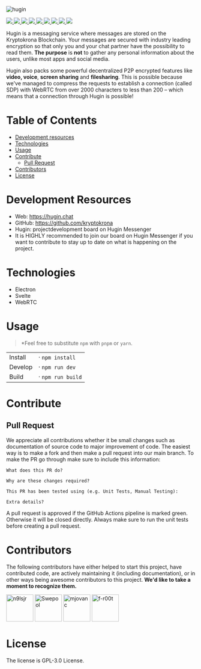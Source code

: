 ![hugin](https://user-images.githubusercontent.com/36674091/198717153-c46bdb04-f3b4-45c0-ace4-0f9a41675911.png)

<p>
<a href="https://chat.kryptokrona.se">
    <img src="https://img.shields.io/discord/562673808582901793?label=Discord&logo=Discord&logoColor=white&style=flat">
</a>
<a href="https://github.com/kryptokrona/hugin-desktop/issues">
    <img src="https://img.shields.io/github/issues/kryptokrona/hugin-desktop">
</a>
<a href="https://github.com/kryptokrona/hugin-desktop/pulls">
    <img src="https://img.shields.io/github/issues-pr/kryptokrona/hugin-desktop">
</a>
<a href="https://github.com/kryptokrona/hugin-desktop/commits/main">
    <img src="https://img.shields.io/github/commit-activity/m/kryptokrona/hugin-desktop">
</a>
<a href="https://github.com/kryptokrona/hugin-desktop/graphs/contributors">
    <img src="https://img.shields.io/github/contributors/kryptokrona/hugin-cache">
</a>
<a href="https://github.com/kryptokrona/hugin-desktop/blob/main/LICENSE">
    <img src="https://img.shields.io/github/license/kryptokrona/hugin-desktop">
</a>
<a href="https://twitter.com/kryptokrona">
    <img src="https://img.shields.io/twitter/follow/kryptokrona">
</a>
<a href="https://github.com/kryptokrona/hugin-desktop/releases/latest">
    <img src="https://img.shields.io/github/downloads/kryptokrona/hugin-desktop/total">
</a>
<a href="https://github.com/kryptokrona/hugin-desktop/releases/latest">
    <img src="https://img.shields.io/github/downloads/kryptokrona/hugin-desktop/latest/total">
</a>
</p>

Hugin is a messaging service where messages are stored on the Kryptokrona Blockchain. Your messages are secured with industry leading encryption so that only you and your chat partner have the possibility to read them. **The purpose** is **not** to gather any personal information about the users, unlike most apps and social media.

Hugin also packs some powerful decentralized P2P encrypted features like **video, voice**, **screen sharing** and **filesharing**. This is possible because we've managed to compress the requests to establish a connection (called SDP) with WebRTC from over 2000 characters to less than 200 – which means that a connection through Hugin is possible!

# Table of Contents

-   [Development resources](#development-resources)
-   [Technologies](#technologies)
-   [Usage](#usage)
-   [Contribute](#contribute)
    -   [Pull Request](#pull-request)
-   [Contributors](#contributors)
-   [License](#license)

# Development Resources

-   Web: https://hugin.chat
-   GitHub: https://github.com/kryptokrona
-   Hugin: projectdevelopment board on Hugin Messenger
-   It is HIGHLY recommended to join our board on Hugin Messenger if you want to contribute to stay up to date on what is happening on the project.

# Technologies

-   Electron
-   Svelte
-   WebRTC

# Usage

> \*Feel free to substitute `npm` with `pnpm` or `yarn`.

|         |                   |
| ------- | ----------------- |
| Install | · `npm install`   |
| Develop | · `npm run dev`   |
| Build   | · `npm run build` |

# Contribute

## Pull Request

We appreciate all contributions whether it be small changes such as documentation of source code to major improvement of code. The easiest way is to make a fork and then make a pull request into our main branch. To make the PR go through make sure to include this information:

```
What does this PR do?

Why are these changes required?

This PR has been tested using (e.g. Unit Tests, Manual Testing):

Extra details?
```

A pull request is approved if the GitHub Actions pipeline is marked green. Otherwise it will be closed directly. Always make sure to run the unit tests before creating a pull request.

# Contributors

The following contributors have either helped to start this project, have contributed
code, are actively maintaining it (including documentation), or in other ways
being awesome contributors to this project. **We'd like to take a moment to recognize them.**

[<img src="https://avatars.githubusercontent.com/u/64911460?v=4?size=72" alt="n9lsjr" width="72">](https://github.com/n9lsjr)
[<img src="https://avatars.githubusercontent.com/u/36674091?v=4?size=72" alt="Swepool" width="72">](https://github.com/Swepool)
[<img src="https://avatars.githubusercontent.com/u/33717111?v=4?size=72" alt="mjovanc" width="72">](https://github.com/mjovanc)
[<img src="https://avatars.githubusercontent.com/u/3246908?v=4?size=72" alt="f-r00t" width="72">](https://github.com/f-r00t)

# License

The license is GPL-3.0 License.

